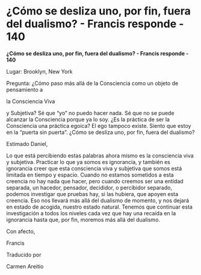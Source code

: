 # ¿Cómo se desliza uno, por fin, fuera del dualismo? - Francis responde - 140

**¿Cómo se desliza uno, por fin, fuera del dualismo? - Francis responde - 140**

Lugar: Brooklyn, New York

Pregunta: ¿Cómo paso más allá de la Consciencia como un objeto de pensamiento a 

la Consciencia Viva

y Subjetiva? Sé que “yo” no puedo hacer nada. Sé que no se puede alcanzar la Consciencia porque ya lo soy. ¿Es la práctica de ser la Consciencia una práctica egoica? El ego tampoco existe. Siento que estoy en la “puerta sin puerta”. ¿Cómo se desliza uno, por fin, fuera del dualismo?

Estimado Daniel,

Lo que está percibiendo estas palabras ahora mismo es la consciencia viva y subjetiva. Practicar lo que ya somos es ignorancia, y también es ignorancia creer que esta consciencia viva y subjetiva que somos está limitada en tiempo y espacio. Cuando no estamos sometidos a esta creencia no hay nada que hacer, pero cuando creemos ser una entidad separada, un hacedor, pensador, decididor, o percibidor separado, podemos investigar que pruebas hay, si las hubiera, que apoyen esta creencia. Eso nos llevará más allá del dualismo de momento, y nos dejará en estado de acogida, nuestro estado natural. Tenemos que continuar esta investigación a todos los niveles cada vez que hay una recaída en la ignorancia hasta que, por fin, moremos más allá del dualismo.

Con afecto, 

Francis

Traducido por 

Carmen Areitio

